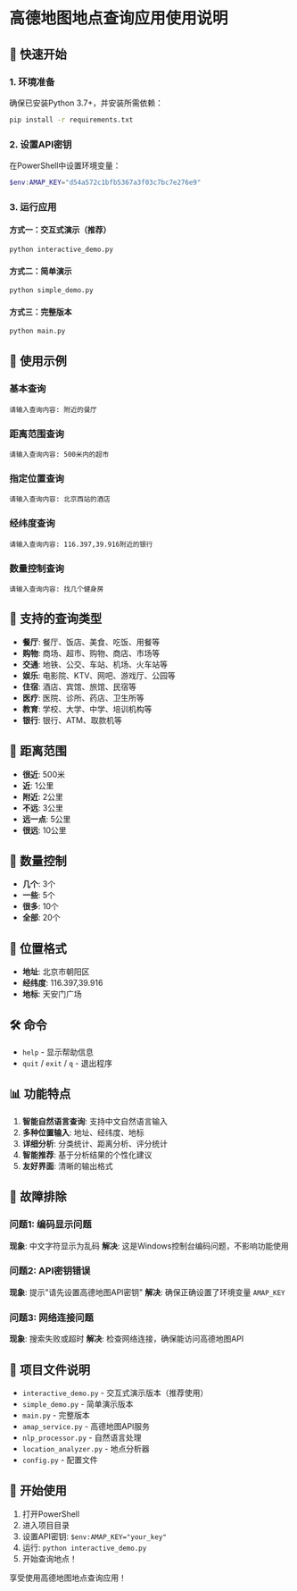 # 高德地图地点查询应用使用说明

## 🚀 快速开始

### 1. 环境准备
确保已安装Python 3.7+，并安装所需依赖：

```bash
pip install -r requirements.txt
```

### 2. 设置API密钥
在PowerShell中设置环境变量：

```powershell
$env:AMAP_KEY="d54a572c1bfb5367a3f03c7bc7e276e9"
```

### 3. 运行应用

#### 方式一：交互式演示（推荐）
```bash
python interactive_demo.py
```

#### 方式二：简单演示
```bash
python simple_demo.py
```

#### 方式三：完整版本
```bash
python main.py
```

## 📝 使用示例

### 基本查询
```
请输入查询内容: 附近的餐厅
```

### 距离范围查询
```
请输入查询内容: 500米内的超市
```

### 指定位置查询
```
请输入查询内容: 北京西站的酒店
```

### 经纬度查询
```
请输入查询内容: 116.397,39.916附近的银行
```

### 数量控制查询
```
请输入查询内容: 找几个健身房
```

## 🎯 支持的查询类型

- **餐厅**: 餐厅、饭店、美食、吃饭、用餐等
- **购物**: 商场、超市、购物、商店、市场等
- **交通**: 地铁、公交、车站、机场、火车站等
- **娱乐**: 电影院、KTV、网吧、游戏厅、公园等
- **住宿**: 酒店、宾馆、旅馆、民宿等
- **医疗**: 医院、诊所、药店、卫生所等
- **教育**: 学校、大学、中学、培训机构等
- **银行**: 银行、ATM、取款机等

## 📏 距离范围

- **很近**: 500米
- **近**: 1公里
- **附近**: 2公里
- **不远**: 3公里
- **远一点**: 5公里
- **很远**: 10公里

## 🔢 数量控制

- **几个**: 3个
- **一些**: 5个
- **很多**: 10个
- **全部**: 20个

## 📍 位置格式

- **地址**: 北京市朝阳区
- **经纬度**: 116.397,39.916
- **地标**: 天安门广场

## 🛠️ 命令

- `help` - 显示帮助信息
- `quit` / `exit` / `q` - 退出程序

## 📊 功能特点

1. **智能自然语言查询**: 支持中文自然语言输入
2. **多种位置输入**: 地址、经纬度、地标
3. **详细分析**: 分类统计、距离分析、评分统计
4. **智能推荐**: 基于分析结果的个性化建议
5. **友好界面**: 清晰的输出格式

## 🔧 故障排除

### 问题1: 编码显示问题
**现象**: 中文字符显示为乱码
**解决**: 这是Windows控制台编码问题，不影响功能使用

### 问题2: API密钥错误
**现象**: 提示"请先设置高德地图API密钥"
**解决**: 确保正确设置了环境变量 `AMAP_KEY`

### 问题3: 网络连接问题
**现象**: 搜索失败或超时
**解决**: 检查网络连接，确保能访问高德地图API

## 📁 项目文件说明

- `interactive_demo.py` - 交互式演示版本（推荐使用）
- `simple_demo.py` - 简单演示版本
- `main.py` - 完整版本
- `amap_service.py` - 高德地图API服务
- `nlp_processor.py` - 自然语言处理
- `location_analyzer.py` - 地点分析器
- `config.py` - 配置文件

## 🎉 开始使用

1. 打开PowerShell
2. 进入项目目录
3. 设置API密钥: `$env:AMAP_KEY="your_key"`
4. 运行: `python interactive_demo.py`
5. 开始查询地点！

享受使用高德地图地点查询应用！
